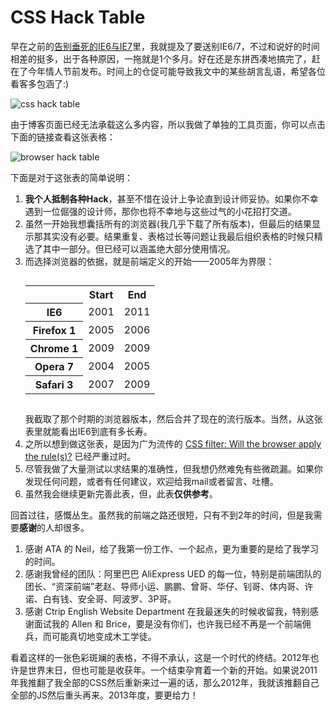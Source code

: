 # CSS Hack Table

早在之前的[告别垂死的IE6与IE7](/goodbye-to-dying-ie6-and-ie7/)里，我就提及了要送别IE6/7，不过和说好的时间相差的挺多，出于各种原因，一拖就是1个多月。好在还是东拼西凑地搞完了，赶在了今年情人节前发布。时间上的仓促可能导致我文中的某些胡言乱语，希望各位看客多包涵了:)

![css hack table](https://swordair.com/content/images/2013/Dec/css_hack_table.png)

由于博客页面已经无法承载这么多内容，所以我做了单独的工具页面，你可以点击下面的链接查看这张表格：

![browser hack table](https://swordair.com/content/images/2013/Dec/browser_hack_table.gif)

下面是对于这张表的简单说明：

1. **我个人抵制各种Hack**，甚至不惜在设计上争论直到设计师妥协。如果你不幸遇到一位倔强的设计师，那你也将不幸地与这些过气的小花招打交道。
2. 虽然一开始我想囊括所有的浏览器(我几乎下载了所有版本)，但最后的结果显示那其实没有必要。结果重复、表格过长等问题让我最后组织表格的时候只精选了其中一部分。但已经可以涵盖绝大部分使用情况。</li>
3. 而选择浏览器的依据，就是前端定义的开始——2005年为界限：
	<table style="margin:1.8em 0;">
		<tr>
			<td></td>
			<th>Start</th>
			<th>End</th>
		</tr>
		<tr>
			<th>IE6</th>
			<td>2001</td>
			<td>2011</td>
		</tr>
		<tr>
			<th>Firefox 1</th>
			<td>2005</td>
			<td>2006</td>
		</tr>
		<tr>
			<th>Chrome 1</th>
			<td>2009</td>
			<td>2009</td>
		</tr>
		<tr>
			<th>Opera 7</th>
			<td>2004</td>
			<td>2005</td>
		</tr>
		<tr>
			<th>Safari 3</th>
			<td>2007</td>
			<td>2009</td>
		</tr>
	</table>
	我截取了那个时期的浏览器版本，然后合并了现在的流行版本。当然，从这张表里就能看出IE6到底有多长寿。
4. 之所以想到做这张表，是因为广为流传的 <a href="http://centricle.com/ref/css/filters/" rel="external">CSS filter: Will the browser apply the rule(s)?</a> 已经严重过时。
5. 尽管我做了大量测试以求结果的准确性，但我想仍然难免有些微疏漏。如果你发现任何问题，或者有任何建议，欢迎给我mail或者留言、吐槽。
6. 虽然我会继续更新完善此表，但，此表**仅供参考**。

回首过往，感慨丛生。虽然我的前端之路还很短，只有不到2年的时间，但是我需要**感谢**的人却很多。

1. 感谢 ATA 的 Neil，给了我第一份工作、一个起点，更为重要的是给了我学习的时间。
2. 感谢我曾经的团队：阿里巴巴 AliExpress UED 的每一位，特别是前端团队的团长、“资深前端”老赵、导师小运、鹏鹏、曾哥、华仔、钊哥、体内哥、许诺、白有钱、安全哥、阿波罗、3P哥。
3. 感谢 Ctrip English Website Department 在我最迷失的时候收留我，特别感谢面试我的 Allen 和 Brice，要是没有你们，也许我已经不再是一个前端佣兵，而可能真切地变成木工学徒。

看着这样的一张色彩斑斓的表格，不得不承认，这是一个时代的终结。2012年也许是世界末日，但也可能是收获年。一个结束孕育着一个新的开始。如果说2011年我推翻了我全部的CSS然后重新来过一遍的话，那么2012年，我就该推翻自己全部的JS然后重头再来。2013年度，要更给力！